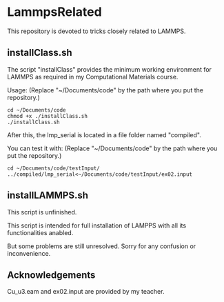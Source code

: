 LammpsRelated
=============


This repository is devoted to tricks closely related to LAMMPS.

installClass.sh
---------------
The script "installClass" provides the minimum working environment for LAMMPS as
required in my Computational Materials course.

Usage:
(Replace "~/Documents/code" by the path where you put the repository.)

	cd ~/Documents/code
	chmod +x ./installClass.sh
	./installClass.sh

After this, the lmp_serial is located in a file folder named "compiled".

You can test it with:
	(Replace "~/Documents/code" by the path where you put the repository.)

	cd ~/Documents/code/testInput/
	../compiled/lmp_serial<~/Documents/code/testInput/ex02.input


installLAMMPS.sh
---------------
This script is unfinished.

This script is intended for full installation of LAMPPS with all its functionalities anabled.

But some problems are still unresolved. Sorry for any confusion or inconvenience.

Acknowledgements
----------------
Cu_u3.eam and ex02.input are provided by my teacher.
